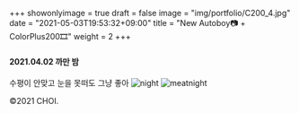 +++
showonlyimage = true
draft = false
image = "img/portfolio/C200_4.jpg"
date = "2021-05-03T19:53:32+09:00"
title = "New Autoboy📷 + ColorPlus200🎞"
weight = 2
+++

#### 2021.04.02 까만 밤

수평이 안맞고 눈을 못떠도 그냥 좋아
![night][1]
![meatnight][2]

[1]: https://jisun-choi.github.io/choi//img/portfolio/colorplus_3.jpg
[2]: https://jisun-choi.github.io/choi//img/portfolio/colorplus_4.jpg

©2021 CHOI.
